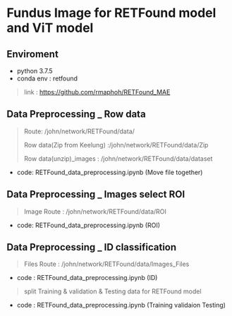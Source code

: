# Fundus Image for RETFound model and ViT model
## Enviroment
* python 3.7.5 
* conda env : retfound
> link : https://github.com/rmaphoh/RETFound_MAE

## Data Preprocessing _ Row data
> Route: /john/network/RETFound/data/
> 
> Row data(Zip from Keelung) :/john/network/RETFound/data/Zip
> 
> Row data(unzip)_images : /john/network/RETFound/data/dataset
> 
* code: RETFound_data_preprocessing.ipynb (Move file together)

## Data Preprocessing _ Images select ROI
> Image Route : /john/network/RETFound/data/ROI
>
* code: RETFound_data_preprocessing.ipynb (ROI)

## Data Preprocessing _ ID classification
> Files Route : /john/network/RETFound/data/Images_Files
>
* code : RETFound_data_preprocessing.ipynb (ID)
> split Training & validation & Testing data for RETFound model
> 
* code : RETFound_data_preprocessing.ipynb (Training validaion Testing)
